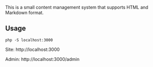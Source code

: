 This is a small content management system that supports HTML and Markdown format.

## Usage

    php -S localhost:3000

Site: http://localhost:3000

Admin: http://localhost:3000/admin

